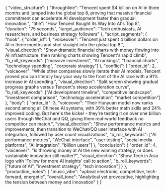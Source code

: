 {
  "video_structure": {
    "throughline": "Tencent spent $4 billion on AI in three months and jumped into the global top 8, proving that massive financial commitment can accelerate AI development faster than gradual innovation.",
    "title": "How Tencent Bought Its Way Into AI's Top 8",
    "duration": "75 seconds",
    "target_audience": "Tech enthusiasts, AI researchers, and business strategy followers"
  },
  "script_segments": {
    "hook": {
      "order_id": 1,
      "voiceover": "Tencent just spent 4 billion dollars on AI in three months and shot straight into the global top 8.",
      "visual_direction": "Show dramatic financial charts with money flowing into AI infrastructure, then ranking charts showing Tencent's rapid climb",
      "b_roll_keywords": ["massive investment", "AI rankings", "financial charts", "technology spending", "corporate strategy"]
    },
    "conflict": {
      "order_id": 2,
      "voiceover": "While other companies slowly iterate their AI models, Tencent proved you can literally buy your way to the front of the AI race with a 91% increase in AI spending.",
      "visual_direction": "Split screen showing gradual progress graphs versus Tencent's steep acceleration curve",
      "b_roll_keywords": ["AI development timeline", "competitive landscape", "investment comparison", "technology acceleration", "market competition"]
    },
    "body": {
      "order_id": 3,
      "voiceover": "Their Hunyuan model now ranks second among all Chinese AI systems, with 39% better math skills and 24% improved coding. But here's the kicker - they're testing it on over one billion users through WeChat and QQ, giving them real-world feedback no competitor can match.",
      "visual_direction": "Show performance metrics and improvements, then transition to WeChat/QQ user interface with AI integration, followed by user count visualizations",
      "b_roll_keywords": ["AI performance metrics", "WeChat interface", "user testing", "social media platforms", "AI integration", "billion users"]
    },
    "conclusion": {
      "order_id": 4,
      "voiceover": "Is throwing money at AI the new winning strategy, or does sustainable innovation still matter?",
      "visual_direction": "Show Tech in Asia logo with 'Follow for more AI insights' call to action",
      "b_roll_keywords": ["future of AI", "investment strategy", "tech innovation"]
    }
  },
  "production_notes": {
    "music_vibe": "upbeat electronic, competitive, tech-forward, energetic",
    "overall_tone": "Analytical yet provocative, highlighting the tension between money and innovation"
  }
}
